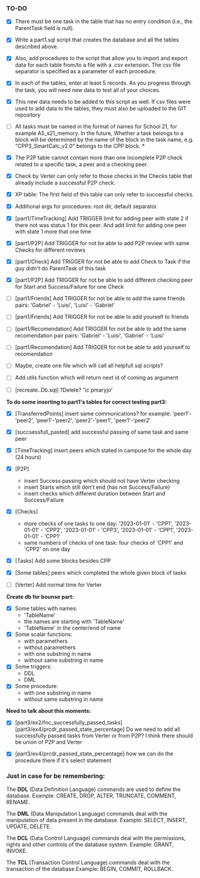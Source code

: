 ### TO-DO
- [x] There must be one task in the table that has no entry condition (i.e., the ParentTask field is null).

- [x] Write a part1.sql script that creates the database and all the tables described above.

- [x] Also, add procedures to the script that allow you to import and export data for each table from/to a file with a .csv extension.
The csv file separator is specified as a parameter of each procedure.

- [x] In each of the tables, enter at least 5 records.
As you progress through the task, you will need new data to test all of your choices.

- [x] This new data needs to be added to this script as well.
If csv files were used to add data to the tables, they must also be uploaded to the GIT repository

- [ ] All tasks must be named in the format of names for School 21, for example A5_s21_memory.
In the future, Whether a task belongs to a block will be determined by the name of the block in the task name, e.g. "CPP3_SmartCalc_v2.0" belongs to the CPP block. *

- [x] The P2P table cannot contain more than one incomplete P2P check related to a specific task, a peer and a checking peer.

- [x] Сheck by Verter can only refer to those checks in the Checks table that already include a successful P2P check.

- [x] XP table: The first field of this table can only refer to successful checks.

- [x] Additional args for procedures: root dir, default separator.

- [x] [part1/TimeTracking] Add TRIGGER limit for adding peer with state 2 if there not was  status 1 for this peer. And add limit for adding one peer with state 1 more that one time

- [x] [part1/P2P] Add TRIGGER for not be able to add P2P review with same Checks for different reviews

- [x] [part1/Check] Add TRIGGER for not be able to add Check to Task if the guy didn't do ParentTask of this task

- [x] [part1/P2P] Add TRIGGER for not be able to add different checking peer for Start and Success/Failure for one Check

- [ ] [part1/Friends] Add TRIGGER for not be able to add the same friends pairs: 'Gabriel' - 'Luisi', 'Luisi' - 'Gabriel'

- [ ] [part1/Friends] Add TRIGGER for not be able to add yourself to friends

- [ ] [part1/Recomendation] Add TRIGGER for not be able to add the same recomendation pair pairs: 'Gabriel' - 'Luisi', 'Gabriel' - 'Luisi'

- [ ] [part1/Recomendation] Add TRIGGER for not be able to add yourself to recomendation

- [ ] Maybe, create one file which will call all helpfull sql scripts?

- [ ] Add utils function which will return next id of coming as argument

- [ ] [recreate..Db.sql] ?Delete? '\c pmaryjo'


**To do some inserting to part1's tables for correct testing part3:**

- [x] [TransferredPoints] insert same communications? for example: 'peer1'-'peer2', 'peer1'-'peer2', 'peer2'-'peer1', 'peer1'-'peer2'
- [x] [succsessfull_pasted] add successful passing of same task and same peer
- [x] [TimeTracking] insert peers which stated in campuse for the whole day (24 hours)
- [x] [P2P]
	- insert Success passing which should not have Verter checking
	- insert Starts which still don't end (has not Success/Failure)
	- insert checks which different duration between Start and Success/Failure
- [x] [Checks]
	- more checks of one tasks to one day: '2023-01-01' - 'CPP1', '2023-01-01' - 'CPP2', '2023-01-01' - 'CPP3', '2023-01-01' - 'CPP1', '2023-01-01' - 'CPP1'
	- same numbers of checks of one task: four checks of 'CPP1' and 'CPP2' on one day
- [x] [Tasks] Add some blocks besides CPP
- [x] [Some tables] peers which completed the whole given block of tasks
- [ ] [Verter] Add normal time for Verter


**Create db for bounse part:**
- [x] Some tables with names:
	- 'TableName'
	- the names are starting with 'TableName'
	- 'TableName' in the center/end of name
- [x] Some scalar functions:
	- with paramethers
	- without paramethers
	- with one substring in name
	- without same substring in name
- [x] Some triggers:
	- DDL
	- DML
- [x] Some procedure:
	- with one substring in name
	- without same substring in name



**Need to talk about this moments:**

- [x] [part3/ex2/fnc_successfully_passed_tasks] [part3/ex4/prcdr_passed_state_percentage] Do we need to add all successfully passed tasks from Verter or from P2P? I think there should be union of P2P and Verter

- [x] [part3/ex4/prcdr_passed_state_percentage] how we can do the procedure there if it's select statement



### Just in case for be remembering:
The **DDL** (Data Definition Language) commands are used to define the database. Example: CREATE, DROP, ALTER, TRUNCATE, COMMENT, RENAME.

The **DML** (Data Manipulation Language) commands deal with the manipulation of data present in the database. Example: SELECT, INSERT, UPDATE, DELETE.

The **DCL** (Data Control Language) commands deal with the permissions, rights and other controls of the database system. Example: GRANT, INVOKE.

The **TCL** (Transaction Control Language) commands deal with the transaction of the database.Example: BEGIN, COMMIT, ROLLBACK.
